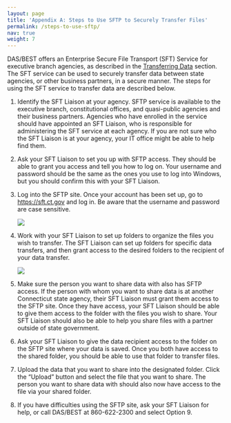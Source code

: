 ```yaml
---
layout: page
title: 'Appendix A: Steps to Use SFTP to Securely Transfer Files'
permalink: /steps-to-use-sftp/
nav: true
weight: 7
---
```


DAS/BEST offers an Enterprise Secure File Transport (SFT) Service for executive branch agencies, as described in the [Transferring Data](/data-sharing-playbook/transferring-data/#enterprise-secure-file-transport-services) section. The SFT service can be used to securely transfer data between state agencies, or other business partners, in a secure manner. The steps for using the SFT service to transfer data are described below.

1. Identify the SFT Liaison at your agency. SFTP service is available to the executive branch, constitutional offices, and quasi-public agencies and their business partners. Agencies who have enrolled in the service should have appointed an SFT Liaison, who is responsible for administering the SFT service at each agency. If you are not sure who the SFT Liaison is at your agency, your IT office might be able to help find them.

2. Ask your SFT Liaison to set you up with SFTP access. They should be able to grant you access and tell you how to log on. Your username and password should be the same as the ones you use to log into Windows, but you should confirm this with your SFT Liaison.
 
3. Log into the SFTP site. Once your account has been set up, go to https://sft.ct.gov and log in. Be aware that the username and password are case sensitive. 

    ![](assets/images/sftp_1.png) 

4. Work with your SFT Liaison to set up folders to organize the files you wish to transfer. The SFT Liaison can set up folders for specific data transfers, and then grant access to the desired folders to the recipient of your data transfer. 

    ![](assets/images/sftp_2.png) 

5. Make sure the person you want to share data with also has SFTP access. If the person with whom you want to share data is at another Connecticut state agency, their SFT Liaison must grant them access to the SFTP site. Once they have access, your SFT Liaison should be able to give them access to the folder with the files you wish to share. Your SFT Liaison should also be able to help you share files with a partner outside of state government. 

6. Ask your SFT Liaison to give the data recipient access to the folder on the SFTP site where your data is saved. Once you both have access to the shared folder, you should be able to use that folder to transfer files.

7. Upload the data that you want to share into the designated folder. Click the “Upload” button and select the file that you want to share. The person you want to share data with should also now have access to the file via your shared folder. 

8. If you have difficulties using the SFTP site, ask your SFT Liaison for help, or call DAS/BEST at 860-622-2300 and select Option 9.
